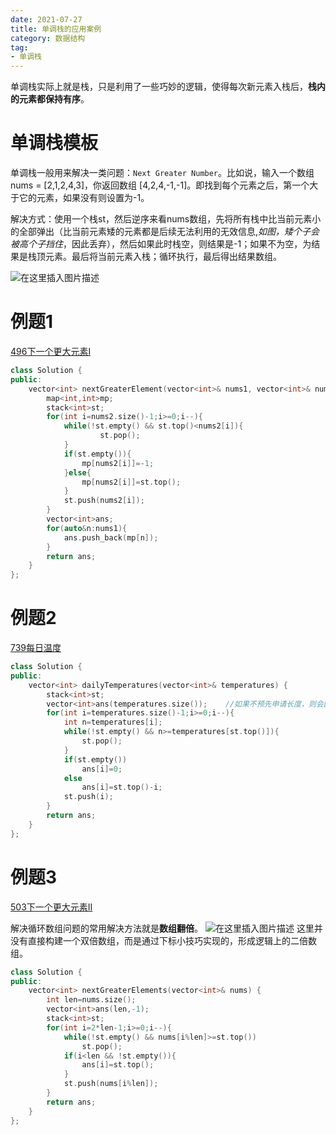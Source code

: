 ```yaml
---
date: 2021-07-27
title: 单调栈的应用案例
category: 数据结构
tag: 
- 单调栈
---
```


单调栈实际上就是栈，只是利用了一些巧妙的逻辑，使得每次新元素入栈后，**栈内的元素都保持有序**。

<!-- more -->

# 单调栈模板
单调栈一般用来解决一类问题：`Next Greater Number`。比如说，输入一个数组 nums = [2,1,2,4,3]，你返回数组 [4,2,4,-1,-1]。即找到每个元素之后，第一个大于它的元素，如果没有则设置为-1。

解决方式：使用一个栈st，然后逆序来看nums数组，先将所有栈中比当前元素小的全部弹出（比当前元素矮的元素都是后续无法利用的无效信息,*如图，矮个子会被高个子挡住*，因此丢弃），然后如果此时栈空，则结果是-1；如果不为空，为结果是栈顶元素。最后将当前元素入栈；循环执行，最后得出结果数组。

![在这里插入图片描述](https://yfx-blog-image.oss-cn-hangzhou.aliyuncs.com/img/9f79b8f4f4ca496a829eb039e27a6211.png)
# 例题1
[496下一个更大元素I](https://leetcode-cn.com/problems/next-greater-element-i/)

```cpp
class Solution {
public:
    vector<int> nextGreaterElement(vector<int>& nums1, vector<int>& nums2) {
        map<int,int>mp;
        stack<int>st;
        for(int i=nums2.size()-1;i>=0;i--){
            while(!st.empty() && st.top()<nums2[i]){
                    st.pop();
            }
            if(st.empty()){
                mp[nums2[i]]=-1;
            }else{
                mp[nums2[i]]=st.top();
            }
            st.push(nums2[i]);
        }
        vector<int>ans;
        for(auto&n:nums1){
            ans.push_back(mp[n]);
        }
        return ans;
    }
};
```
# 例题2
[739每日温度](https://leetcode-cn.com/problems/daily-temperatures/)
```cpp
class Solution {
public:
    vector<int> dailyTemperatures(vector<int>& temperatures) {
        stack<int>st;
        vector<int>ans(temperatures.size());	//如果不预先申请长度，则会因为频繁扩容和复制数组，导致超时
        for(int i=temperatures.size()-1;i>=0;i--){
            int n=temperatures[i];
            while(!st.empty() && n>=temperatures[st.top()]){
                st.pop();
            }
            if(st.empty())
                ans[i]=0;
            else
                ans[i]=st.top()-i;
            st.push(i);
        }
        return ans;
    }
};
```

# 例题3
[503下一个更大元素II](https://leetcode-cn.com/problems/next-greater-element-ii/)

解决循环数组问题的常用解决方法就是**数组翻倍**。
![在这里插入图片描述](https://img-blog.csdnimg.cn/4817d99d05bd4bca8119adbe9a0c1152.png?x-oss-process=image/watermark,type_ZmFuZ3poZW5naGVpdGk,shadow_10,text_aHR0cHM6Ly9ibG9nLmNzZG4ubmV0L3dlaXhpbl80MjI1OTA4OA==,size_16,color_FFFFFF,t_70)
这里并没有直接构建一个双倍数组，而是通过下标小技巧实现的，形成逻辑上的二倍数组。
```cpp
class Solution {
public:
    vector<int> nextGreaterElements(vector<int>& nums) {
        int len=nums.size();
        vector<int>ans(len,-1);
        stack<int>st;
        for(int i=2*len-1;i>=0;i--){
            while(!st.empty() && nums[i%len]>=st.top())
                st.pop();
            if(i<len && !st.empty()){
                ans[i]=st.top();
            }
            st.push(nums[i%len]);
        }
        return ans;
    }
};
```